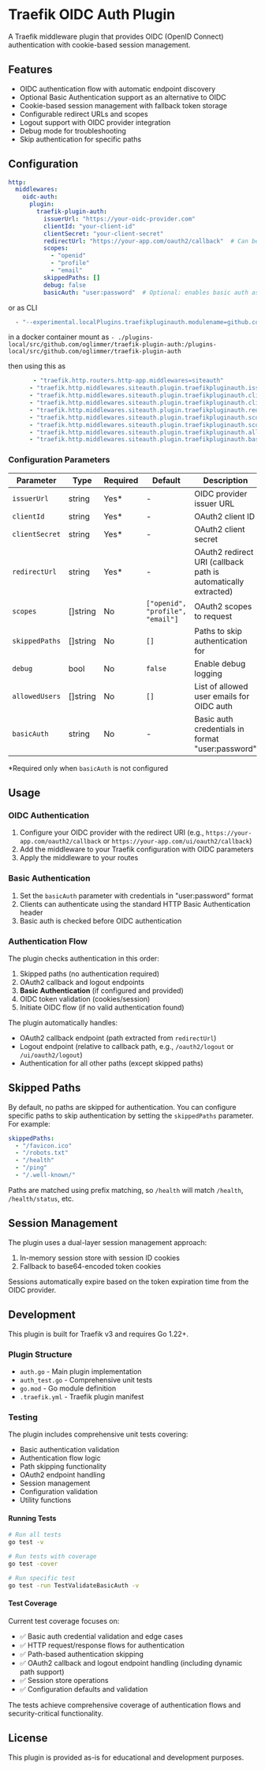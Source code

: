 # Traefik OIDC Auth Plugin

A Traefik middleware plugin that provides OIDC (OpenID Connect) authentication with cookie-based session management.

## Features

- OIDC authentication flow with automatic endpoint discovery
- Optional Basic Authentication support as an alternative to OIDC
- Cookie-based session management with fallback token storage
- Configurable redirect URLs and scopes
- Logout support with OIDC provider integration
- Debug mode for troubleshooting
- Skip authentication for specific paths

## Configuration

```yaml
http:
  middlewares:
    oidc-auth:
      plugin:
        traefik-plugin-auth:
          issuerUrl: "https://your-oidc-provider.com"
          clientId: "your-client-id"
          clientSecret: "your-client-secret"
          redirectUrl: "https://your-app.com/oauth2/callback"  # Can be any path ending with /callback
          scopes:
            - "openid"
            - "profile" 
            - "email"
          skippedPaths: []
          debug: false
          basicAuth: "user:password"  # Optional: enables basic auth as alternative
```

or as CLI

```bash
  - "--experimental.localPlugins.traefikpluginauth.modulename=github.com/oglimmer/traefik-plugin-auth"
```

in a docker container mount as `- ./plugins-local/src/github.com/oglimmer/traefik-plugin-auth:/plugins-local/src/github.com/oglimmer/traefik-plugin-auth`

then using this as

```yml
       - "traefik.http.routers.http-app.middlewares=siteauth"
      - "traefik.http.middlewares.siteauth.plugin.traefikpluginauth.issuerUrl=https://your-oidc-provider.com"
      - "traefik.http.middlewares.siteauth.plugin.traefikpluginauth.clientId=your-client-id"
      - "traefik.http.middlewares.siteauth.plugin.traefikpluginauth.clientSecret=your-client-secret"
      - "traefik.http.middlewares.siteauth.plugin.traefikpluginauth.redirectUrl=https://your-app.com/oauth2/callback"  # Can be any path ending with /callback
      - "traefik.http.middlewares.siteauth.plugin.traefikpluginauth.scopes[0]=openid"
      - "traefik.http.middlewares.siteauth.plugin.traefikpluginauth.scopes[1]=email"
      - "traefik.http.middlewares.siteauth.plugin.traefikpluginauth.allowedUsers[0]=user@foobar.de"
      - "traefik.http.middlewares.siteauth.plugin.traefikpluginauth.basicAuth=user:password"
```

### Configuration Parameters

| Parameter | Type | Required | Default | Description |
|-----------|------|----------|---------|-------------|
| `issuerUrl` | string | Yes* | - | OIDC provider issuer URL |
| `clientId` | string | Yes* | - | OAuth2 client ID |
| `clientSecret` | string | Yes* | - | OAuth2 client secret |
| `redirectUrl` | string | Yes* | - | OAuth2 redirect URI (callback path is automatically extracted) |
| `scopes` | []string | No | `["openid", "profile", "email"]` | OAuth2 scopes to request |
| `skippedPaths` | []string | No | `[]` | Paths to skip authentication for |
| `debug` | bool | No | `false` | Enable debug logging |
| `allowedUsers` | []string | No | `[]` | List of allowed user emails for OIDC auth |
| `basicAuth` | string | No | - | Basic auth credentials in format "user:password" |

*Required only when `basicAuth` is not configured

## Usage

### OIDC Authentication

1. Configure your OIDC provider with the redirect URI (e.g., `https://your-app.com/oauth2/callback` or `https://your-app.com/ui/oauth2/callback`)
2. Add the middleware to your Traefik configuration with OIDC parameters
3. Apply the middleware to your routes

### Basic Authentication

1. Set the `basicAuth` parameter with credentials in "user:password" format
2. Clients can authenticate using the standard HTTP Basic Authentication header
3. Basic auth is checked before OIDC authentication

### Authentication Flow

The plugin checks authentication in this order:
1. Skipped paths (no authentication required)
2. OAuth2 callback and logout endpoints
3. **Basic Authentication** (if configured and provided)
4. OIDC token validation (cookies/session)
5. Initiate OIDC flow (if no valid authentication found)

The plugin automatically handles:
- OAuth2 callback endpoint (path extracted from `redirectUrl`)
- Logout endpoint (relative to callback path, e.g., `/oauth2/logout` or `/ui/oauth2/logout`)
- Authentication for all other paths (except skipped paths)

## Skipped Paths

By default, no paths are skipped for authentication. You can configure specific paths to skip authentication by setting the `skippedPaths` parameter. For example:

```yaml
skippedPaths:
  - "/favicon.ico"
  - "/robots.txt"
  - "/health"
  - "/ping"
  - "/.well-known/"
```

Paths are matched using prefix matching, so `/health` will match `/health`, `/health/status`, etc.

## Session Management

The plugin uses a dual-layer session management approach:
1. In-memory session store with session ID cookies
2. Fallback to base64-encoded token cookies

Sessions automatically expire based on the token expiration time from the OIDC provider.

## Development

This plugin is built for Traefik v3 and requires Go 1.22+.

### Plugin Structure

- `auth.go` - Main plugin implementation
- `auth_test.go` - Comprehensive unit tests
- `go.mod` - Go module definition
- `.traefik.yml` - Traefik plugin manifest

### Testing

The plugin includes comprehensive unit tests covering:

- Basic authentication validation
- Authentication flow logic
- Path skipping functionality
- OAuth2 endpoint handling
- Session management
- Configuration validation
- Utility functions

#### Running Tests

```bash
# Run all tests
go test -v

# Run tests with coverage
go test -cover

# Run specific test
go test -run TestValidateBasicAuth -v
```

#### Test Coverage

Current test coverage focuses on:
- ✅ Basic auth credential validation and edge cases
- ✅ HTTP request/response flows for authentication
- ✅ Path-based authentication skipping
- ✅ OAuth2 callback and logout endpoint handling (including dynamic path support)
- ✅ Session store operations
- ✅ Configuration defaults and validation

The tests achieve comprehensive coverage of authentication flows and security-critical functionality.

## License

This plugin is provided as-is for educational and development purposes.